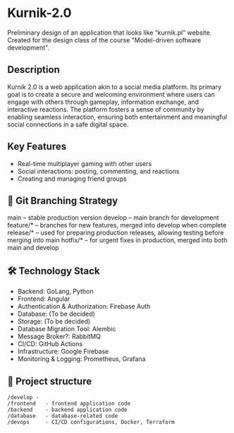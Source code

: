 # Kurnik-2.0
Preliminary design of an application that looks like “kurnik.pl” website. Created for the design class of the course "Model-driven software development".

## Description
Kurnik 2.0 is a web application akin to a social media platform. Its primary goal is to create a secure and welcoming environment where users can engage with others through gameplay, information exchange, and interactive reactions. The platform fosters a sense of community by enabling seamless interaction, ensuring both entertainment and meaningful social connections in a safe digital space.

## Key Features
* Real-time multiplayer gaming with other users
* Social interactions: posting, commenting, and reactions
* Creating and managing friend groups

## 🌿 Git Branching Strategy
main – stable production version
develop – main branch for development
feature/* – branches for new features, merged into develop when complete
release/* – used for preparing production releases, allowing testing before merging into main
hotfix/* – for urgent fixes in production, merged into both main and develop

## 🛠️ Technology Stack
* Backend: GoLang, Python
* Frontend: Angular
* Authentication & Authorization: Firebase Auth
* Database: (To be decided)
* Storage: (To be decided)
* Database Migration Tool: Alembic
* Message Broker?: RabbitMQ
* CI/CD: GitHub Actions
* Infrastructure: Google Firebase
* Monitoring & Logging: Prometheus, Grafana

## 📂 Project structure
```
/develop - 
/frontend   - frontend application code  
/backend    - backend application code  
/database   - database-related code  
/devops     - CI/CD configurations, Docker, Terraform
```
